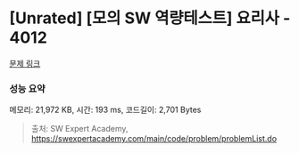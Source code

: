 # [Unrated] [모의 SW 역량테스트] 요리사 - 4012 

[문제 링크](https://swexpertacademy.com/main/code/problem/problemDetail.do?contestProbId=AWIeUtVakTMDFAVH) 

### 성능 요약

메모리: 21,972 KB, 시간: 193 ms, 코드길이: 2,701 Bytes



> 출처: SW Expert Academy, https://swexpertacademy.com/main/code/problem/problemList.do